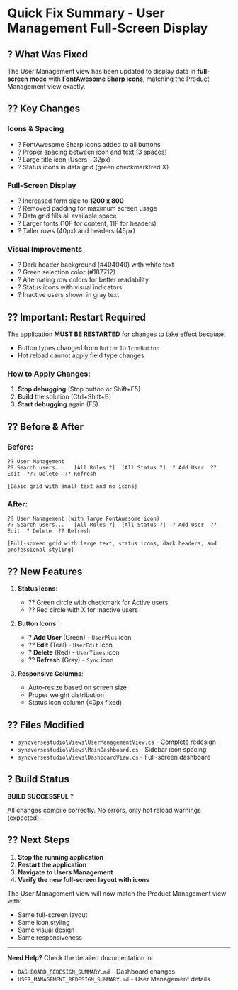 # Quick Fix Summary - User Management Full-Screen Display

## ? What Was Fixed

The User Management view has been updated to display data in **full-screen mode** with **FontAwesome Sharp icons**, matching the Product Management view exactly.

## ?? Key Changes

### Icons & Spacing
- ? FontAwesome Sharp icons added to all buttons
- ? Proper spacing between icon and text (3 spaces)
- ? Large title icon (Users - 32px)
- ? Status icons in data grid (green checkmark/red X)

### Full-Screen Display
- ? Increased form size to **1200 x 800**
- ? Removed padding for maximum screen usage
- ? Data grid fills all available space
- ? Larger fonts (10F for content, 11F for headers)
- ? Taller rows (40px) and headers (45px)

### Visual Improvements
- ? Dark header background (#404040) with white text
- ? Green selection color (#187712)
- ? Alternating row colors for better readability
- ? Status icons with visual indicators
- ? Inactive users shown in gray text

## ?? Important: Restart Required

The application **MUST BE RESTARTED** for changes to take effect because:
- Button types changed from `Button` to `IconButton`
- Hot reload cannot apply field type changes

### How to Apply Changes:
1. **Stop debugging** (Stop button or Shift+F5)
2. **Build** the solution (Ctrl+Shift+B)
3. **Start debugging** again (F5)

## ?? Before & After

### Before:
```
?? User Management
?? Search users...   [All Roles ?]  [All Status ?]  ? Add User  ?? Edit  ??? Delete  ?? Refresh

[Basic grid with small text and no icons]
```

### After:
```
?? User Management (with large FontAwesome icon)
?? Search users...   [All Roles ?]  [All Status ?]  ? Add User  ?? Edit  ? Delete  ?? Refresh

[Full-screen grid with large text, status icons, dark headers, and professional styling]
```

## ?? New Features

1. **Status Icons**: 
   - ?? Green circle with checkmark for Active users
   - ?? Red circle with X for Inactive users

2. **Button Icons**:
   - ? **Add User** (Green) - `UserPlus` icon
   - ?? **Edit** (Teal) - `UserEdit` icon
   - ? **Delete** (Red) - `UserTimes` icon
   - ?? **Refresh** (Gray) - `Sync` icon

3. **Responsive Columns**:
   - Auto-resize based on screen size
   - Proper weight distribution
   - Status icon column (40px fixed)

## ?? Files Modified

- `syncversestudio\Views\UserManagementView.cs` - Complete redesign
- `syncversestudio\Views\MainDashboard.cs` - Sidebar icon spacing
- `syncversestudio\Views\DashboardView.cs` - Full-screen dashboard

## ? Build Status

**BUILD SUCCESSFUL** ?

All changes compile correctly. No errors, only hot reload warnings (expected).

## ?? Next Steps

1. **Stop the running application**
2. **Restart the application**
3. **Navigate to Users Management**
4. **Verify the new full-screen layout with icons**

The User Management view will now match the Product Management view with:
- Same full-screen layout
- Same icon styling
- Same visual design
- Same responsiveness

---

**Need Help?** Check the detailed documentation in:
- `DASHBOARD_REDESIGN_SUMMARY.md` - Dashboard changes
- `USER_MANAGEMENT_REDESIGN_SUMMARY.md` - User Management details
